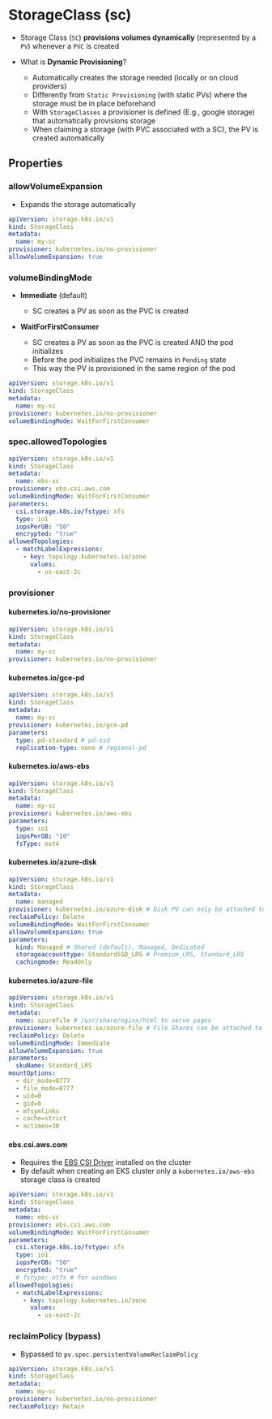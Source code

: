 # StorageClass (sc)

- Storage Class (`SC`) **provisions volumes dynamically** (represented by a `PV`) whenever a `PVC` is created

- What is **Dynamic Provisioning**?
  - Automatically creates the storage needed (locally or on cloud providers)
  - Differently from `Static Provisioning` (with static PVs) where the storage must be in place beforehand
  - With `StorageClasses` a provisioner is defined (E.g., google storage) that automatically provisions storage
  - When claiming a storage (with PVC associated with a SC), the PV is created automatically

## Properties

### allowVolumeExpansion

- Expands the storage automatically

```yaml
apiVersion: storage.k8s.io/v1
kind: StorageClass
metadata:
  name: my-sc
provisioner: kubernetes.io/no-provisioner
allowVolumeExpansion: true
```

### volumeBindingMode

- **Immediate** (default)
  - SC creates a PV as soon as the PVC is created

- **WaitForFirstConsumer**
  - SC creates a PV as soon as the PVC is created AND the pod initializes
  - Before the pod initializes the PVC remains in `Pending` state
  - This way the PV is provisioned in the same region of the pod

```yaml
apiVersion: storage.k8s.io/v1
kind: StorageClass
metadata:
  name: my-sc
provisioner: kubernetes.io/no-provisioner
volumeBindingMode: WaitForFirstConsumer
```

### spec.allowedTopologies

```yaml
apiVersion: storage.k8s.io/v1
kind: StorageClass
metadata:
  name: ebs-sc
provisioner: ebs.csi.aws.com
volumeBindingMode: WaitForFirstConsumer
parameters:
  csi.storage.k8s.io/fstype: xfs
  type: io1
  iopsPerGB: "50"
  encrypted: "true"
allowedTopologies:
  - matchLabelExpressions:
    - key: topology.kubernetes.io/zone
      values:
        - us-east-2c
```

### provisioner

#### kubernetes.io/no-provisioner

```yaml
apiVersion: storage.k8s.io/v1
kind: StorageClass
metadata:
  name: my-sc
provisioner: kubernetes.io/no-provisioner
```

#### kubernetes.io/gce-pd

```yaml
apiVersion: storage.k8s.io/v1
kind: StorageClass
metadata:
  name: my-sc
provisioner: kubernetes.io/gce-pd
parameters:
  type: pd-standard # pd-ssd
  replication-type: none # regional-pd
```

#### kubernetes.io/aws-ebs

```yaml
apiVersion: storage.k8s.io/v1
kind: StorageClass
metadata:
  name: my-sc
provisioner: kubernetes.io/aws-ebs
parameters:
  type: io1
  iopsPerGB: "10"
  fsType: ext4
```

#### kubernetes.io/azure-disk

```yaml
apiVersion: storage.k8s.io/v1
kind: StorageClass
metadata:
  name: managed
provisioner: kubernetes.io/azure-disk # Disk PV can only be attached to one pod at a time
reclaimPolicy: Delete
volumeBindingMode: WaitForFirstConsumer
allowVolumeExpansion: true
parameters:
  kind: Managed # Shared (default), Managed, Dedicated
  storageaccounttype: StandardSSD_LRS # Premium_LRS, Standard_LRS
  cachingmode: ReadOnly
```

#### kubernetes.io/azure-file

```yaml
apiVersion: storage.k8s.io/v1
kind: StorageClass
metadata:
  name: azurefile # /usr/share/nginx/html to serve pages
provisioner: kubernetes.io/azure-file # File Shares can be attached to multiple pods at the same time
reclaimPolicy: Delete
volumeBindingMode: Immediate
allowVolumeExpansion: true
parameters:
  skuName: Standard_LRS
mountOptions:
  - dir_mode=0777
  - file_mode=0777
  - uid=0
  - gid=0
  - mfsymlinks
  - cache=strict
  - actimeo=30
```

#### ebs.csi.aws.com

- Requires the [EBS CSI Driver](https://docs.aws.amazon.com/eks/latest/userguide/ebs-csi.html) installed on the cluster
- By default when creating an EKS cluster only a `kubernetes.io/aws-ebs` storage class is created

```yaml
apiVersion: storage.k8s.io/v1
kind: StorageClass
metadata:
  name: ebs-sc
provisioner: ebs.csi.aws.com
volumeBindingMode: WaitForFirstConsumer
parameters:
  csi.storage.k8s.io/fstype: xfs
  type: io1
  iopsPerGB: "50"
  encrypted: "true"
  # fstype: ntfs # for windows
allowedTopologies:
  - matchLabelExpressions:
    - key: topology.kubernetes.io/zone
      values:
        - us-east-2c
```

### reclaimPolicy (bypass)

- Bypassed to `pv.spec.persistentVolumeReclaimPolicy`

```yaml
apiVersion: storage.k8s.io/v1
kind: StorageClass
metadata:
  name: my-sc
provisioner: kubernetes.io/no-provisioner
reclaimPolicy: Retain
```
